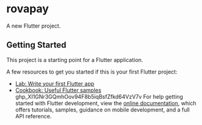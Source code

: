 # rovapay

A new Flutter project.

## Getting Started

This project is a starting point for a Flutter application.

A few resources to get you started if this is your first Flutter project:

- [Lab: Write your first Flutter app](https://docs.flutter.dev/get-started/codelab)
- [Cookbook: Useful Flutter samples](https://docs.flutter.dev/cookbook)
  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
For help getting started with Flutter development, view the
[online documentation](https://docs.flutter.dev/), which offers tutorials,
samples, guidance on mobile development, and a full API reference.
